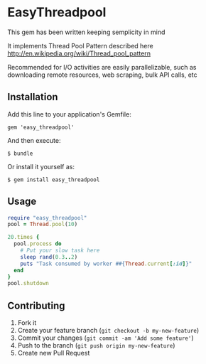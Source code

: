 # EasyThreadpool

  This gem has been written keeping semplicity in mind

  It implements Thread Pool Pattern described here http://en.wikipedia.org/wiki/Thread_pool_pattern

  Recommended for I/O activities are easily parallelizable, such as downloading remote resources, web scraping, bulk API calls, etc 

## Installation

Add this line to your application's Gemfile:

    gem 'easy_threadpool'

And then execute:

    $ bundle

Or install it yourself as:

    $ gem install easy_threadpool

## Usage

```ruby
require "easy_threadpool"
pool = Thread.pool(10)

20.times {
  pool.process do 
    # Put your slow task here
    sleep rand(0.3..2)
    puts "Task consumed by worker ##{Thread.current[:id]}"
  end
}
pool.shutdown

```

## Contributing

1. Fork it
2. Create your feature branch (`git checkout -b my-new-feature`)
3. Commit your changes (`git commit -am 'Add some feature'`)
4. Push to the branch (`git push origin my-new-feature`)
5. Create new Pull Request
